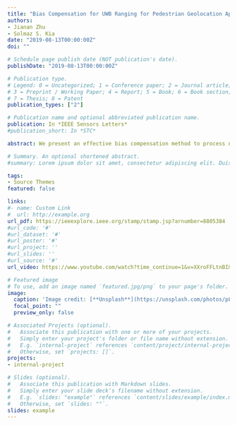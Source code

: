```yaml
---
title: "Bias Compensation for UWB Ranging for Pedestrian Geolocation Applications"
authors:
- Jianan Zhu
- Solmaz S. Kia
date: "2019-08-13T00:00:00Z"
doi: ""

# Schedule page publish date (NOT publication's date).
publishDate: "2019-08-13T00:00:00Z"

# Publication type.
# Legend: 0 = Uncategorized; 1 = Conference paper; 2 = Journal article;
# 3 = Preprint / Working Paper; 4 = Report; 5 = Book; 6 = Book section;
# 7 = Thesis; 8 = Patent
publication_types: ["2"]

# Publication name and optional abbreviated publication name.
publication: In *IEEE Sensors Letters*
#publication_short: In *STC*

abstract: We present an effective bias compensation method to process none-line-of-sight (NLoS) and long distance line-of-sight (LD-LoS) ultra wideband (UWB) range measurement signals used to aid a pedestrian inertial navigation system (INS). The common UWB bias compensation techniques use machine learning methods to identify and remove the bias in the measurements. These techniques are computationally expensive and require extensive prior data. Here, we propose to use an algorithmic compensation technique that accounts for the bias by estimating it using the Schmidt–Kalman filter (SKF). Next, we exploit the positivity of the error in the UWB range measurements to propose a novel constrained sigma point based correction filtering that can be used atop the SKF for further improvement in the positioning accuracy of the UWB-aided pedestrian inertial navigation. Experiments demonstrate the effectiveness of our methods.

# Summary. An optional shortened abstract.
#summary: Lorem ipsum dolor sit amet, consectetur adipiscing elit. Duis posuere tellus ac convallis placerat. Proin tincidunt magna sed ex sollicitudin condimentum.

tags:
- Source Themes
featured: false

links:
#- name: Custom Link
#  url: http://example.org
url_pdf: https://ieeexplore.ieee.org/stamp/stamp.jsp?arnumber=8805384
#url_code: '#'
#url_dataset: '#'
#url_poster: '#'
#url_project: ''
#url_slides: ''
#url_source: '#'
url_video: https://www.youtube.com/watch?time_continue=1&v=XXroFFLtnBI&feature=emb_title

# Featured image
# To use, add an image named `featured.jpg/png` to your page's folder. 
image:
  caption: 'Image credit: [**Unsplash**](https://unsplash.com/photos/pLCdAaMFLTE)'
  focal_point: ""
  preview_only: false

# Associated Projects (optional).
#   Associate this publication with one or more of your projects.
#   Simply enter your project's folder or file name without extension.
#   E.g. `internal-project` references `content/project/internal-project/index.md`.
#   Otherwise, set `projects: []`.
projects:
- internal-project

# Slides (optional).
#   Associate this publication with Markdown slides.
#   Simply enter your slide deck's filename without extension.
#   E.g. `slides: "example"` references `content/slides/example/index.md`.
#   Otherwise, set `slides: ""`.
slides: example
---
```


<!-- {{% alert note %}}
Click the *Cite* button above to demo the feature to enable visitors to import publication metadata into their reference management software.
{{% /alert %}}

{{% alert note %}}
Click the *Slides* button above to demo Academic's Markdown slides feature.
{{% /alert %}}

Supplementary notes can be added here, including [code and math](https://sourcethemes.com/academic/docs/writing-markdown-latex/). -->
